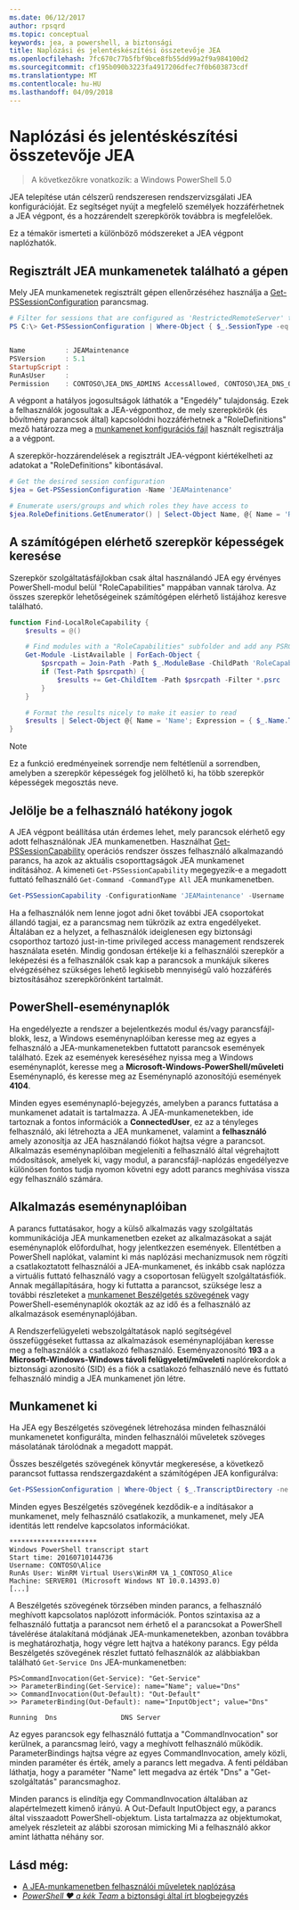 ```yaml
---
ms.date: 06/12/2017
author: rpsqrd
ms.topic: conceptual
keywords: jea, a powershell, a biztonsági
title: Naplózási és jelentéskészítési összetevője JEA
ms.openlocfilehash: 7fc670c77b5fbf9bce8fb55dd99a2f9a984100d2
ms.sourcegitcommit: cf195b090b3223fa4917206dfec7f0b603873cdf
ms.translationtype: MT
ms.contentlocale: hu-HU
ms.lasthandoff: 04/09/2018
---
```

# <a name="auditing-and-reporting-on-jea"></a>Naplózási és jelentéskészítési összetevője JEA

> A következőkre vonatkozik: a Windows PowerShell 5.0

JEA telepítése után célszerű rendszeresen rendszervizsgálati JEA konfigurációját.
Ez segítséget nyújt a megfelelő személyek hozzáférhetnek a JEA végpont, és a hozzárendelt szerepkörök továbbra is megfelelőek.

Ez a témakör ismerteti a különböző módszereket a JEA végpont naplózhatók.

## <a name="find-registered-jea-sessions-on-a-machine"></a>Regisztrált JEA munkamenetek található a gépen

Mely JEA munkamenetek regisztrált gépen ellenőrzéséhez használja a [Get-PSSessionConfiguration](https://msdn.microsoft.com/powershell/reference/5.1/microsoft.powershell.core/get-pssessionconfiguration) parancsmag.

```powershell
# Filter for sessions that are configured as 'RestrictedRemoteServer' to find JEA-like session configurations
PS C:\> Get-PSSessionConfiguration | Where-Object { $_.SessionType -eq 'RestrictedRemoteServer' }


Name          : JEAMaintenance
PSVersion     : 5.1
StartupScript :
RunAsUser     :
Permission    : CONTOSO\JEA_DNS_ADMINS AccessAllowed, CONTOSO\JEA_DNS_OPERATORS AccessAllowed, CONTOSO\JEA_DNS_AUDITORS AccessAllowed
```

A végpont a hatályos jogosultságok láthatók a "Engedély" tulajdonság.
Ezek a felhasználók jogosultak a JEA-végponthoz, de mely szerepkörök (és bővítmény parancsok által) kapcsolódni hozzáférhetnek a "RoleDefinitions" mező határozza meg a [munkamenet konfigurációs fájl](session-configurations.md) használt regisztrálja a a végpont.

A szerepkör-hozzárendelések a regisztrált JEA-végpont kiértékelheti az adatokat a "RoleDefinitions" kibontásával.

```powershell
# Get the desired session configuration
$jea = Get-PSSessionConfiguration -Name 'JEAMaintenance'

# Enumerate users/groups and which roles they have access to
$jea.RoleDefinitions.GetEnumerator() | Select-Object Name, @{ Name = 'Role Capabilities'; Expression = { $_.Value.RoleCapabilities } }
```

## <a name="find-available-role-capabilities-on-the-machine"></a>A számítógépen elérhető szerepkör képességek keresése

Szerepkör szolgáltatásfájlokban csak által használandó JEA egy érvényes PowerShell-modul belül "RoleCapabilities" mappában vannak tárolva.
Az összes szerepkör lehetőségeinek számítógépen elérhető listájához keresve található.

```powershell
function Find-LocalRoleCapability {
    $results = @()

    # Find modules with a "RoleCapabilities" subfolder and add any PSRC files to the result set
    Get-Module -ListAvailable | ForEach-Object {
        $psrcpath = Join-Path -Path $_.ModuleBase -ChildPath 'RoleCapabilities'
        if (Test-Path $psrcpath) {
            $results += Get-ChildItem -Path $psrcpath -Filter *.psrc
        }
    }

    # Format the results nicely to make it easier to read
    $results | Select-Object @{ Name = 'Name'; Expression = { $_.Name.TrimEnd('.psrc') }}, @{ Name = 'Path'; Expression = { $_.FullName }} | Sort-Object Name
}
```

> [!NOTE]
> Ez a funkció eredményeinek sorrendje nem feltétlenül a sorrendben, amelyben a szerepkör képességek fog jelölhető ki, ha több szerepkör képességek megosztás neve.

## <a name="check-effective-rights-for-a-specific-user"></a>Jelölje be a felhasználó hatékony jogok

A JEA végpont beállítása után érdemes lehet, mely parancsok elérhető egy adott felhasználónak JEA munkamenetben.
Használhat [Get-PSSessionCapability](https://msdn.microsoft.com/powershell/reference/5.1/microsoft.powershell.core/Get-PSSessionCapability) operációs rendszer összes felhasználó alkalmazandó parancs, ha azok az aktuális csoporttagságok JEA munkamenet indításához.
A kimeneti `Get-PSSessionCapability` megegyezik-e a megadott futtató felhasználó `Get-Command -CommandType All` JEA munkamenetben.

```powershell
Get-PSSessionCapability -ConfigurationName 'JEAMaintenance' -Username 'CONTOSO\Alice'
```

Ha a felhasználók nem lenne jogot adni őket további JEA csoportokat állandó tagjai, ez a parancsmag nem tükrözik az extra engedélyeket.
Általában ez a helyzet, a felhasználók ideiglenesen egy biztonsági csoporthoz tartozó just-in-time privileged access management rendszerek használata esetén.
Mindig gondosan értékelje ki a felhasználói szerepkör a leképezési és a felhasználók csak kap a parancsok a munkájuk sikeres elvégzéséhez szükséges lehető legkisebb mennyiségű való hozzáférés biztosításához szerepkörönként tartalmát.

## <a name="powershell-event-logs"></a>PowerShell-eseménynaplók

Ha engedélyezte a rendszer a bejelentkezés modul és/vagy parancsfájl-blokk, lesz, a Windows eseménynaplóiban keresse meg az egyes a felhasználó a JEA-munkamenetekben futtatott parancsok események található.
Ezek az események kereséséhez nyissa meg a Windows eseménynaplót, keresse meg a **Microsoft-Windows-PowerShell/műveleti** Eseménynapló, és keresse meg az Eseménynapló azonosítójú események **4104**.

Minden egyes eseménynapló-bejegyzés, amelyben a parancs futtatása a munkamenet adatait is tartalmazza.
A JEA-munkamenetekben, ide tartoznak a fontos információk a **ConnectedUser**, ez az a tényleges felhasználó, aki létrehozta a JEA munkamenet, valamint a **felhasználó** amely azonosítja az JEA használandó fiókot hajtsa végre a parancsot.
Alkalmazás eseménynaplóiban megjeleníti a felhasználó által végrehajtott módosítások, amelyek ki, vagy modul, a parancsfájl-naplózás engedélyezve különösen fontos tudja nyomon követni egy adott parancs meghívása vissza egy felhasználó számára.

## <a name="application-event-logs"></a>Alkalmazás eseménynaplóiban

A parancs futtatásakor, hogy a külső alkalmazás vagy szolgáltatás kommunikációja JEA munkamenetben ezeket az alkalmazásokat a saját eseménynaplók előfordulhat, hogy jelentkezzen események.
Ellentétben a PowerShell naplókat, valamint ki más naplózási mechanizmusok nem rögzíti a csatlakoztatott felhasználói a JEA-munkamenet, és inkább csak naplózza a virtuális futtató felhasználó vagy a csoportosan felügyelt szolgáltatásfiók.
Annak megállapítására, hogy ki futtatta a parancsot, szüksége lesz a további részleteket a [munkamenet Beszélgetés szövegének](#session-transcripts) vagy PowerShell-eseménynaplók okozták az az idő és a felhasználó az alkalmazások eseménynaplójában.

A Rendszerfelügyeleti webszolgáltatások napló segítségével összefüggéseket futtassa az alkalmazások eseménynaplójában keresse meg a felhasználók a csatlakozó felhasználó.
Eseményazonosító **193** a a **Microsoft-Windows-Windows távoli felügyeleti/műveleti** naplórekordok a biztonsági azonosító (SID) és a fiók a csatlakozó felhasználó neve és futtató felhasználó mindig a JEA munkamenet jön létre.

## <a name="session-transcripts"></a>Munkamenet ki

Ha JEA egy Beszélgetés szövegének létrehozása minden felhasználói munkamenetet konfigurálta, minden felhasználói műveletek szöveges másolatának tárolódnak a megadott mappát.

Összes beszélgetés szövegének könyvtár megkeresése, a következő parancsot futtassa rendszergazdaként a számítógépen JEA konfigurálva:

```powershell
Get-PSSessionConfiguration | Where-Object { $_.TranscriptDirectory -ne $null } | Format-Table Name, TranscriptDirectory
```

Minden egyes Beszélgetés szövegének kezdődik-e a indításakor a munkamenet, mely felhasználó csatlakozik, a munkamenet, mely JEA identitás lett rendelve kapcsolatos információkat.

```
**********************
Windows PowerShell transcript start
Start time: 20160710144736
Username: CONTOSO\Alice
RunAs User: WinRM Virtual Users\WinRM VA_1_CONTOSO_Alice
Machine: SERVER01 (Microsoft Windows NT 10.0.14393.0)
[...]
```

A Beszélgetés szövegének törzsében minden parancs, a felhasználó meghívott kapcsolatos naplózott információk.
Pontos szintaxisa az a felhasználó futtatja a parancsot nem érhető el a parancsokat a PowerShell távelérése átalakítaná módjának JEA-munkamenetekben, azonban továbbra is meghatározhatja, hogy végre lett hajtva a hatékony parancs.
Egy példa Beszélgetés szövegének részlet futtató felhasználók az alábbiakban található `Get-Service Dns` JEA-munkamenetben:

```
PS>CommandInvocation(Get-Service): "Get-Service"
>> ParameterBinding(Get-Service): name="Name"; value="Dns"
>> CommandInvocation(Out-Default): "Out-Default"
>> ParameterBinding(Out-Default): name="InputObject"; value="Dns"

Running  Dns                DNS Server
```

Az egyes parancsok egy felhasználó futtatja a "CommandInvocation" sor kerülnek, a parancsmag leíró, vagy a meghívott felhasználó működik.
ParameterBindings hajtsa végre az egyes CommandInvocation, amely közli, minden paraméter és érték, amely a parancs lett megadva.
A fenti példában láthatja, hogy a paraméter "Name" lett megadva az érték "Dns" a "Get-szolgáltatás" parancsmaghoz.

Minden parancs is elindítja egy CommandInvocation általában az alapértelmezett kimenő irányú.
A Out-Default InputObject egy, a parancs által visszaadott PowerShell-objektum.
Lista tartalmazza az objektumokat, amelyek részleteit az alábbi szorosan mimicking Mi a felhasználó akkor amint láthatta néhány sor.

## <a name="see-also"></a>Lásd még:

- [A JEA-munkamenetben felhasználói műveletek naplózása](audit-and-report.md)
- [*PowerShell ♥ a kék Team* a biztonsági által írt blogbejegyzés](https://blogs.msdn.microsoft.com/powershell/2015/06/09/powershell-the-blue-team/)